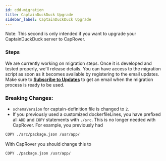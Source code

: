```yaml
---
id: cdd-migration
title: CaptainDuckDuck Upgrade
sidebar_label: CaptainDuckDuck Upgrade
---
```


Note: This second is only intended if you want to upgrade your CaptainDuckDuck server to CapRover.

### Steps

We are currently working on migration steps. Once it is developed and tested properly, we'll release details. You can have access to the migration script as soon as it becomes available by registering to the email updates. Make sure to [**Subscribe to Updates**](/#email-sub) to get an email when the migration process is ready to be used.


### Breaking Changes:
- `schemaVersion` for captain-definition file is changed to `2`.
- If you previously used a customized dockerfileLines, you have prefixed all `ADD` and `COPY` statements with `./src`. This is no longer needed with CapRover. For example, you previously had 
```bash
COPY ./src/package.json /usr/app/
```

With CapRover you should change this to

```bash
COPY ./package.json /usr/app/
```